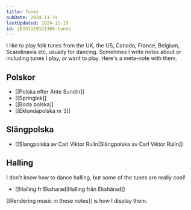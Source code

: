 ```yaml
---
title: Tunes
pubDate: 2024-11-19
lastUpdated: 2024-11-19
id: 20241119121165-tunes
---
```


I like to play folk tunes from the UK, the US, Canada, France, Belgium, Scandinavia etc, usually for dancing. Sometimes I write notes about or including tunes I play, or want to play. Here's a meta-note with them.

## Polskor

- [[Polska efter Ante Sundin]]
- [[Springlek]]
- [[Boda polska]]
- [[Eklundapolska nr 3]]

## Slängpolska

- [[Slangpolska av Carl Viktor Rulin|Slängpolska av Carl Viktor Rulin]]

## Halling

I don't know how to dance halling, but some of the tunes are really cool!

- [[Halling fr Eksharad|Halling från Ekshärad]]

[[Rendering music in these notes]] is how I display them.
